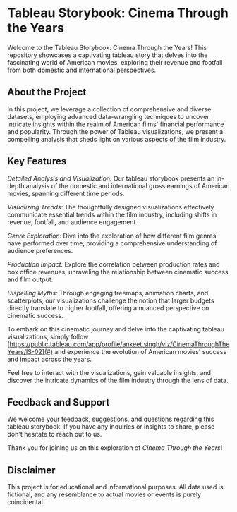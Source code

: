 # Tableau Storybook: Cinema Through the Years

Welcome to the Tableau Storybook: Cinema Through the Years! This repository showcases a captivating tableau story that delves into the fascinating world of American movies, exploring their revenue and footfall from both domestic and international perspectives.

## About the Project

In this project, we leverage a collection of comprehensive and diverse datasets, employing advanced data-wrangling techniques to uncover intricate insights within the realm of American films' financial performance and popularity. Through the power of Tableau visualizations, we present a compelling analysis that sheds light on various aspects of the film industry.

## Key Features

*Detailed Analysis and Visualization:* Our tableau storybook presents an in-depth analysis of the domestic and international gross earnings of American movies, spanning different time periods.

*Visualizing Trends:* The thoughtfully designed visualizations effectively communicate essential trends within the film industry, including shifts in revenue, footfall, and audience engagement.

*Genre Exploration:* Dive into the exploration of how different film genres have performed over time, providing a comprehensive understanding of audience preferences.

*Production Impact:* Explore the correlation between production rates and box office revenues, unraveling the relationship between cinematic success and film output.

*Dispelling Myths:* Through engaging treemaps, animation charts, and scatterplots, our visualizations challenge the notion that larger budgets directly translate to higher footfall, offering a nuanced perspective on cinematic success.

To embark on this cinematic journey and delve into the captivating tableau visualizations, simply follow [https://public.tableau.com/app/profile/ankeet.singh/viz/CinemaThroughTheYears/IS-02](#) and experience the evolution of American movies' success and impact across the years.

Feel free to interact with the visualizations, gain valuable insights, and discover the intricate dynamics of the film industry through the lens of data.

## Feedback and Support

We welcome your feedback, suggestions, and questions regarding this tableau storybook. If you have any inquiries or insights to share, please don't hesitate to reach out to us.

Thank you for joining us on this exploration of *Cinema Through the Years*!

## Disclaimer

This project is for educational and informational purposes. All data used is fictional, and any resemblance to actual movies or events is purely coincidental.
